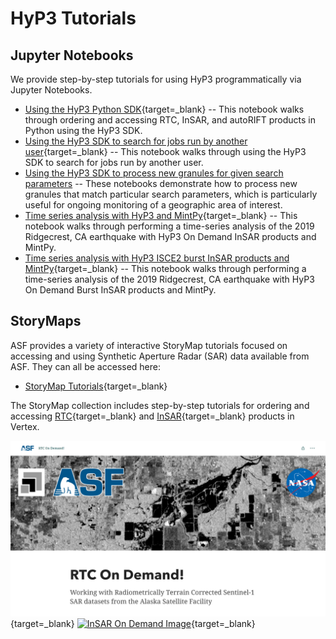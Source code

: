 # HyP3 Tutorials

## Jupyter Notebooks

We provide step-by-step tutorials for using HyP3 programmatically via Jupyter Notebooks. 

* [Using the HyP3 Python SDK](https://nbviewer.jupyter.org/github/ASFHyP3/hyp3-sdk/blob/main/docs/sdk_example.ipynb "Using the HyP3 SDK Tutorial" ){target=_blank}
  -- This notebook walks through ordering and accessing RTC, InSAR, and autoRIFT products in Python using the HyP3 SDK.
* [Using the HyP3 SDK to search for jobs run by another user](https://nbviewer.jupyter.org/github/ASFHyP3/hyp3-sdk/blob/main/docs/search_other_user_jobs.ipynb "Using the HyP3 SDK to search for jobs run by another user" ){target=_blank}
  -- This notebook walks through using the HyP3 SDK to search for jobs run by another user.
* [Using the HyP3 SDK to process new granules for given search parameters](./tutorials/process-new-granules-for-search-parameters.md)
  -- These notebooks demonstrate how to process new granules that match particular search parameters,
     which is particularly useful for ongoing monitoring of a geographic area of interest.
* [Time series analysis with HyP3 and MintPy](https://nbviewer.org/github/ASFHyP3/hyp3-docs/blob/main/docs/tutorials/hyp3_insar_stack_for_ts_analysis.ipynb "Time series analysis with HyP3 and MintPy Tutorial" ){target=_blank}
  -- This notebook walks through performing a time-series analysis of the 2019 
  Ridgecrest, CA earthquake with HyP3 On Demand InSAR products and MintPy.
* [Time series analysis with HyP3 ISCE2 burst InSAR products and MintPy](https://nbviewer.org/github/ASFHyP3/hyp3-docs/blob/main/docs/tutorials/hyp3_isce2_burst_stack_for_ts_analysis.ipynb "Time series analysis with HyP3 ISCE2 burst InSAR products and MintPy Tutorial" ){target=_blank}
  -- This notebook walks through performing a time-series analysis of the 2019 
  Ridgecrest, CA earthquake with HyP3 On Demand Burst InSAR products and MintPy.


## StoryMaps

ASF provides a variety of interactive StoryMap tutorials focused on accessing and using
Synthetic Aperture Radar (SAR) data available from ASF. They can all be accessed here:

* [StoryMap Tutorials](https://asf-daac.maps.arcgis.com/home/index.html "StoryMap Tutorials" ){target=_blank}

The StoryMap collection includes step-by-step tutorials for ordering and accessing
[RTC](https://storymaps.arcgis.com/stories/2ead3222d2294d1fae1d11d3f98d7c35 "RTC On Demand StoryMap" ){target=_blank}
and [InSAR](https://storymaps.arcgis.com/stories/68a8a3253900411185ae9eb6bb5283d3 "InSAR On Demand StoryMap" ){target=_blank}
products in Vertex.

[![RTC On Demand Image](images/rtc-tutorial.png "Click to open RTC On Demand! tutorial")](https://storymaps.arcgis.com/stories/2ead3222d2294d1fae1d11d3f98d7c35 "RTC On Demand!" ){target=_blank}
[![InSAR On Demand Image](images/insar-tutorial.png "Click to open InSAR On Demand! tutorial")](https://storymaps.arcgis.com/stories/68a8a3253900411185ae9eb6bb5283d3 "InSAR On Demand!" ){target=_blank}
